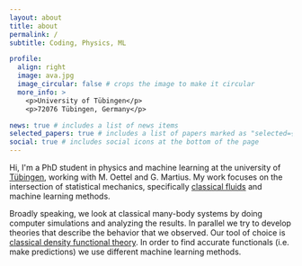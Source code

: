 ```yaml
---
layout: about
title: about
permalink: /
subtitle: Coding, Physics, ML

profile:
  align: right
  image: ava.jpg
  image_circular: false # crops the image to make it circular
  more_info: >
    <p>University of Tübingen</p>
    <p>72076 Tübingen, Germany</p>

news: true # includes a list of news items
selected_papers: true # includes a list of papers marked as "selected={true}"
social: true # includes social icons at the bottom of the page
---
```


Hi, I'm a PhD student in physics and machine learning at the university of [Tübingen](https://maps.app.goo.gl/iocXwnnC817yA4XHA), working with M. Oettel and G. Martius. My work focuses on the intersection of
statistical mechanics, specifically [classical fluids](https://en.wikipedia.org/wiki/Classical_fluid) and machine learning methods.

Broadly speaking, we look at classical many-body systems by doing computer simulations and analyzing the results.
In parallel we try to develop theories that describe the behavior that we observed. Our tool of choice is [classical density functional theory](https://en.wikipedia.org/wiki/Density_functional_theory).
In order to find accurate functionals (i.e. make predictions) we use different machine learning methods.
